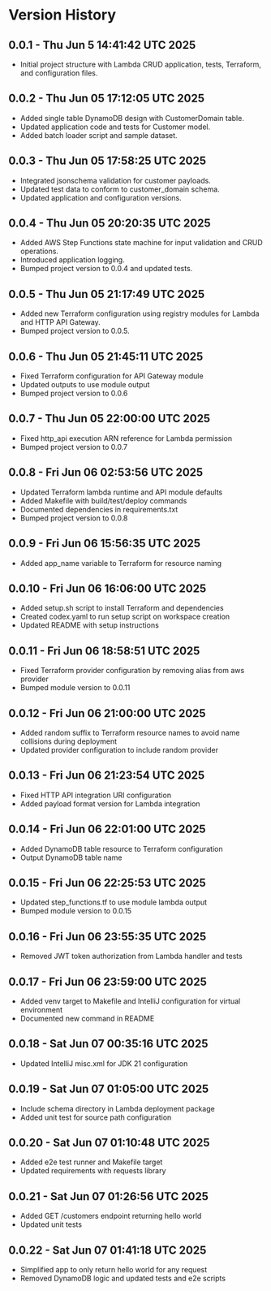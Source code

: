 # Version History

## 0.0.1 - Thu Jun 5 14:41:42 UTC 2025
- Initial project structure with Lambda CRUD application, tests, Terraform, and configuration files.

## 0.0.2 - Thu Jun 05 17:12:05 UTC 2025
- Added single table DynamoDB design with CustomerDomain table.
- Updated application code and tests for Customer model.
- Added batch loader script and sample dataset.

## 0.0.3 - Thu Jun 05 17:58:25 UTC 2025
- Integrated jsonschema validation for customer payloads.
- Updated test data to conform to customer_domain schema.
- Updated application and configuration versions.

## 0.0.4 - Thu Jun 05 20:20:35 UTC 2025
- Added AWS Step Functions state machine for input validation and CRUD operations.
- Introduced application logging.
- Bumped project version to 0.0.4 and updated tests.

## 0.0.5 - Thu Jun 05 21:17:49 UTC 2025
- Added new Terraform configuration using registry modules for Lambda and HTTP API Gateway.
- Bumped project version to 0.0.5.


## 0.0.6 - Thu Jun 05 21:45:11 UTC 2025
- Fixed Terraform configuration for API Gateway module
- Updated outputs to use module output
- Bumped project version to 0.0.6

## 0.0.7 - Thu Jun 05 22:00:00 UTC 2025
- Fixed http_api execution ARN reference for Lambda permission
- Bumped project version to 0.0.7


## 0.0.8 - Fri Jun 06 02:53:56 UTC 2025
- Updated Terraform lambda runtime and API module defaults
- Added Makefile with build/test/deploy commands
- Documented dependencies in requirements.txt
- Bumped project version to 0.0.8

## 0.0.9 - Fri Jun 06 15:56:35 UTC 2025
- Added app_name variable to Terraform for resource naming

## 0.0.10 - Fri Jun 06 16:06:00 UTC 2025
- Added setup.sh script to install Terraform and dependencies
- Created codex.yaml to run setup script on workspace creation
- Updated README with setup instructions

## 0.0.11 - Fri Jun 06 18:58:51 UTC 2025
- Fixed Terraform provider configuration by removing alias from aws provider
- Bumped module version to 0.0.11

## 0.0.12 - Fri Jun 06 21:00:00 UTC 2025
- Added random suffix to Terraform resource names to avoid name collisions during deployment
- Updated provider configuration to include random provider

## 0.0.13 - Fri Jun 06 21:23:54 UTC 2025
- Fixed HTTP API integration URI configuration
- Added payload format version for Lambda integration

## 0.0.14 - Fri Jun 06 22:01:00 UTC 2025
- Added DynamoDB table resource to Terraform configuration
- Output DynamoDB table name

## 0.0.15 - Fri Jun 06 22:25:53 UTC 2025
- Updated step_functions.tf to use module lambda output
- Bumped module version to 0.0.15

## 0.0.16 - Fri Jun 06 23:55:35 UTC 2025
- Removed JWT token authorization from Lambda handler and tests
## 0.0.17 - Fri Jun 06 23:59:00 UTC 2025
- Added venv target to Makefile and IntelliJ configuration for virtual environment
- Documented new command in README

## 0.0.18 - Sat Jun 07 00:35:16 UTC 2025
- Updated IntelliJ misc.xml for JDK 21 configuration

## 0.0.19 - Sat Jun 07 01:05:00 UTC 2025
- Include schema directory in Lambda deployment package
- Added unit test for source path configuration

## 0.0.20 - Sat Jun 07 01:10:48 UTC 2025
- Added e2e test runner and Makefile target
- Updated requirements with requests library

## 0.0.21 - Sat Jun 07 01:26:56 UTC 2025
- Added GET /customers endpoint returning hello world
- Updated unit tests

## 0.0.22 - Sat Jun 07 01:41:18 UTC 2025
- Simplified app to only return hello world for any request
- Removed DynamoDB logic and updated tests and e2e scripts
